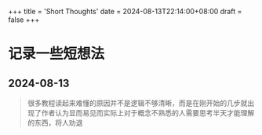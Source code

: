 +++
title = 'Short Thoughts'
date = 2024-08-13T22:14:00+08:00
draft = false
+++

# 记录一些短想法

## 2024-08-13

> 很多教程读起来难懂的原因并不是逻辑不够清晰，而是在刚开始的几步就出现了作者认为显而易见而实际上对于概念不熟悉的人需要思考半天才能理解的东西，将人劝退
